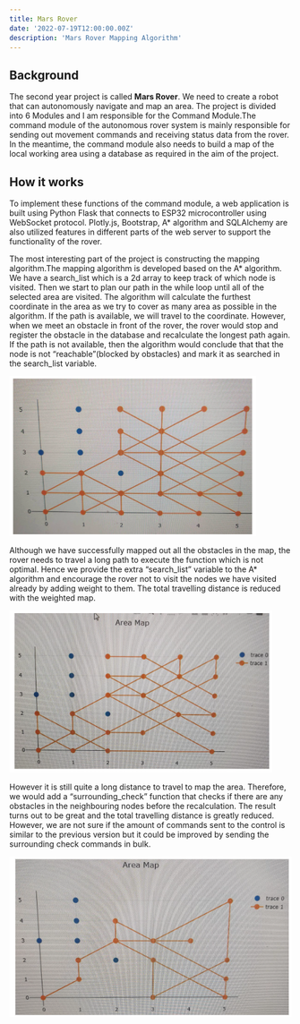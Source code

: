```yaml
---
title: Mars Rover
date: '2022-07-19T12:00:00.00Z'
description: 'Mars Rover Mapping Algorithm'
---
```


## Background
The second year project is called **Mars Rover**. We need to create a robot that can autonomously navigate and map an area. The
project is divided into 6 Modules and I am responsible for the Command Module.The command module of the autonomous rover system is mainly responsible for sending out movement commands and receiving status data from the rover. In the meantime, the command module also needs to build a map of the local working area using a database as required in the aim of the project. 
## How it works
To implement these functions of the command module, a web application is built using Python Flask that connects to ESP32 microcontroller using WebSocket protocol. Plotly.js, Bootstrap, A* algorithm and SQLAlchemy are also utilized features in different parts of the web server to support the functionality of the rover. 

The most interesting part of the project is constructing the mapping algorithm.The mapping algorithm is developed based on the A* algorithm. We have a search\_list which is a 2d array to keep track of which node is visited. Then we start to plan our path in the while loop until all of the selected area are visited. The algorithm will calculate the furthest coordinate in the area as we try to cover as many area as possible in the algorithm. If the path is available, we will travel to the coordinate. However, when we meet an obstacle in front of the rover, the rover would stop and register the obstacle in the database and recalculate the longest path again. If the path is not available, then the algorithm would conclude that that the node is not “reachable”(blocked by obstacles) and mark it as searched in the search\_list variable.

![First_Iteration](./first_iteration.png)

Although we have successfully mapped out all the obstacles in the map, the rover needs to travel a long path to execute the function which is not optimal. Hence we provide the extra “search\_list” variable to the A* algorithm and encourage the rover not to visit the nodes we have visited already by adding weight to them. The total travelling distance is reduced with the weighted map.

![Second_Iteration](./second_iteration.png)

 However it is still quite a long distance to travel to map the area. Therefore, we would add a “surrounding\_check” function that checks if there are any obstacles in the neighbouring nodes before the recalculation. The result turns out to be great and the total travelling distance is greatly reduced. However, we are not sure if the amount of commands sent to the control is similar to the previous version but it could be improved by sending the surrounding check commands in bulk.

![Third_Iteration](./third_iteration.png)
